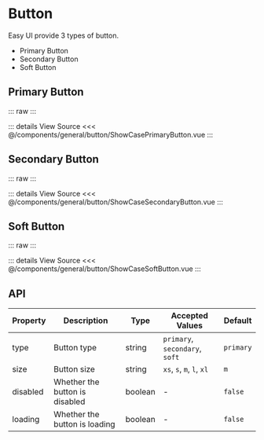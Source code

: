 <script setup lang='ts'>
import ShowCasePrimaryButton from './ShowCasePrimaryButton.vue'
import ShowCaseSecondaryButton from './ShowCaseSecondaryButton.vue'
import ShowCaseSoftButton from './ShowCaseSoftButton.vue'
</script>

# Button

Easy UI provide 3 types of button.

- Primary Button
- Secondary Button
- Soft Button

## Primary Button

::: raw
<ShowCasePrimaryButton class="vp-raw" />
:::

::: details View Source
<<< @/components/general/button/ShowCasePrimaryButton.vue
:::

## Secondary Button

::: raw
<ShowCaseSecondaryButton class="vp-raw" />
:::

::: details View Source
<<< @/components/general/button/ShowCaseSecondaryButton.vue
:::

## Soft Button

::: raw
<ShowCaseSoftButton class="vp-raw" />
:::

::: details View Source
<<< @/components/general/button/ShowCaseSoftButton.vue
:::

## API

| Property | Description                    | Type    | Accepted Values                | Default   |
| -------- | ------------------------------ | ------- | ------------------------------ | --------- |
| type     | Button type                    | string  | `primary`, `secondary`, `soft` | `primary` |
| size     | Button size                    | string  | `xs`, `s`, `m`, `l`, `xl`      | `m`       |
| disabled | Whether the button is disabled | boolean | -                              | `false`   |
| loading  | Whether the button is loading  | boolean | -                              | `false`   |
